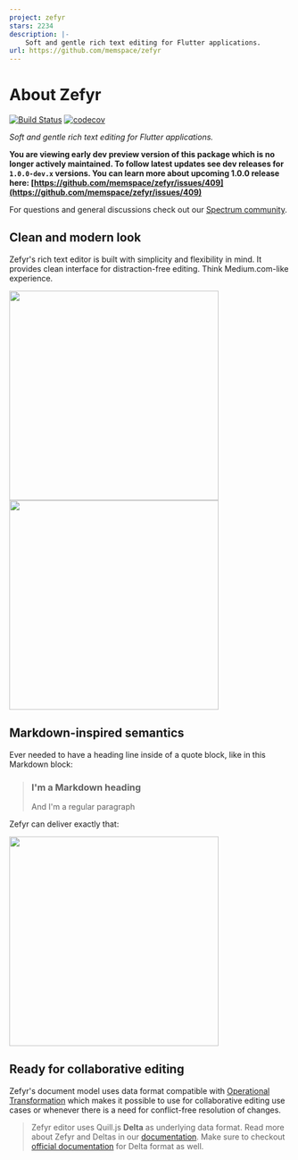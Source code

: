 ```yaml
---
project: zefyr
stars: 2234
description: |-
    Soft and gentle rich text editing for Flutter applications.
url: https://github.com/memspace/zefyr
---
```


# About Zefyr

[![Build Status](https://travis-ci.com/memspace/zefyr.svg?branch=master)](https://travis-ci.com/memspace/zefyr) [![codecov](https://codecov.io/gh/memspace/zefyr/branch/master/graph/badge.svg)](https://codecov.io/gh/memspace/zefyr)

*Soft and gentle rich text editing for Flutter applications.*

**You are viewing early dev preview version of this package which is no longer actively maintained.
To follow latest updates see dev releases for `1.0.0-dev.x` versions. You can learn more about
upcoming 1.0.0 release here: [https://github.com/memspace/zefyr/issues/409](https://github.com/memspace/zefyr/issues/409)**

For questions and general discussions check out our
[Spectrum community](https://spectrum.chat/zefyr).

[issue tracker]: https://github.com/memspace/zefyr/issues

## Clean and modern look

Zefyr's rich text editor is built with simplicity and flexibility in
mind. It provides clean interface for distraction-free editing. Think
Medium.com-like experience.

<img src="https://github.com/memspace/zefyr/raw/master/assets/zefyr-1.png" width="375"> <img src="https://github.com/memspace/zefyr/raw/master/assets/zefyr-2.png" width="375">

## Markdown-inspired semantics

Ever needed to have a heading line inside of a quote block, like in
this Markdown block:

> ### I'm a Markdown heading
> And I'm a regular paragraph

Zefyr can deliver exactly that:

<img src="https://github.com/memspace/zefyr/raw/master/assets/markdown-semantics.png" width="375">


## Ready for collaborative editing

Zefyr's document model uses data format compatible with
[Operational Transformation][ot] which makes it possible to use for
collaborative editing use cases or whenever there is a need for
conflict-free resolution of changes.

> Zefyr editor uses Quill.js **Delta** as underlying data format. Read
> more about Zefyr and Deltas in our [documentation](doc/concepts/data-and-document.md).
> Make sure to checkout [official documentation][delta] for Delta format
> as well.

[delta]: https://quilljs.com/docs/delta/
[ot]: https://en.wikipedia.org/wiki/Operational_transformation

